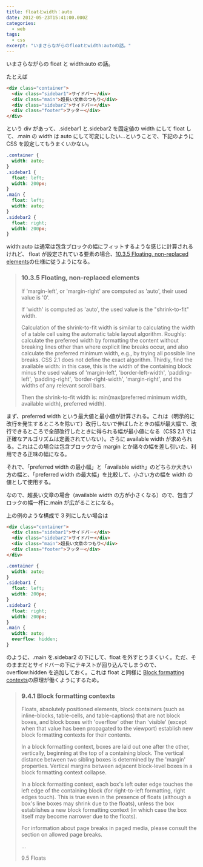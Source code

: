```yaml
---
title: floatとwidth：auto
date: 2012-05-23T15:41:00.000Z
categories:
  - web
tags:
  - css
excerpt: "いまさらながらのfloatとwidth:autoの話。"
---
```


いまさらながらの float と width:auto の話。

たとえば

```html
<div class="container">
  <div class="sidebar1">サイドバー</div>
  <div class="main">超長い文章のつもり</div>
  <div class="sidebar2">サイドバー</div>
  <div class="footer">フッター</div>
</div>
```

という div があって、.sidebar1 と.sidebar2 を固定値の width にして float して、.main の width は auto にして可変にしたい...ということで、下記のように CSS を設定してもうまくいかない。

```css
.container {
  width: auto;
}
.sidebar1 {
  float: left;
  width: 200px;
}
.main {
  float: left;
  width: auto;
}
.sidebar2 {
  float: right;
  width: 200px;
}
```

width:auto は通常は包含ブロックの幅にフィットするような感じに計算されるけれど、 float が設定されている要素の場合、[10.3.5 Floating, non-replaced elements](http://www.w3.org/TR/CSS2/visudet.html#float-width)の仕様に従うようになる。

> ### 10.3.5 Floating, non-replaced elements
>
> If 'margin-left', or 'margin-right' are computed as 'auto', their used value is '0'.
>
> If 'width' is computed as 'auto', the used value is the "shrink-to-fit" width.
>
> Calculation of the shrink-to-fit width is similar to calculating the width of a table cell using the automatic table layout algorithm. Roughly: calculate the preferred width by formatting the content without breaking lines other than where explicit line breaks occur, and also calculate the preferred minimum width, e.g., by trying all possible line breaks. CSS 2.1 does not define the exact algorithm. Thirdly, find the available width: in this case, this is the width of the containing block minus the used values of 'margin-left', 'border-left-width', 'padding-left', 'padding-right', 'border-right-width', 'margin-right', and the widths of any relevant scroll bars.
>
> Then the shrink-to-fit width is: min(max(preferred minimum width, available width), preferred width).

まず、preferred width という最大値と最小値が計算される。これは（明示的に改行を発生するところを除いて）改行しないで伸ばしたときの幅が最大幅で、改行できるところで全部改行したときに得られる幅が最小値になる（CSS 2.1 では正確なアルゴリズムは定義されていない）。さらに available width が求められる。これはこの場合は包含ブロックから margin とか諸々の幅を差し引いた、利用できる正味の幅になる。

それで、「preferred width の最小幅」と「available width」のどちらか大きい方の幅と、「preferred width の最大幅」を比較して、小さい方の幅を width の値として使用する。

なので、超長い文章の場合（available width の方が小さくなる）ので、包含ブロックの幅一杯に.main が広がることになる。

上の例のような構成で 3 列にしたい場合は

```html
<div class="container">
  <div class="sidebar1">サイドバー</div>
  <div class="sidebar2">サイドバー</div>
  <div class="main">超長い文章のつもり</div>
  <div class="footer">フッター</div>
</div>
```

```css
.container {
  width: auto;
}
.sidebar1 {
  float: left;
  width: 200px;
}
.sidebar2 {
  float: right;
  width: 200px;
}
.main {
  width: auto;
  overflow: hidden;
}
```

のように、.main を.sidebar2 の下にして、float を外すとうまくいく。ただ、そのままだとサイドバーの下にテキストが回り込んでしまうので、overflow:hidden を追加しておく。これは float と同様に [Block formatting contexts](http://www.w3.org/TR/CSS2/visuren.html#block-formatting)の原理が働くようにするため。

> ### 9.4.1 Block formatting contexts
>
> Floats, absolutely positioned elements, block containers (such as inline-blocks, table-cells, and table-captions) that are not block boxes, and block boxes with 'overflow' other than 'visible' (except when that value has been propagated to the viewport) establish new block formatting contexts for their contents.
>
> In a block formatting context, boxes are laid out one after the other, vertically, beginning at the top of a containing block. The vertical distance between two sibling boxes is determined by the 'margin' properties. Vertical margins between adjacent block-level boxes in a block formatting context collapse.
>
> In a block formatting context, each box's left outer edge touches the left edge of the containing block (for right-to-left formatting, right edges touch). This is true even in the presence of floats (although a box's line boxes may shrink due to the floats), unless the box establishes a new block formatting context (in which case the box itself may become narrower due to the floats).
>
> For information about page breaks in paged media, please consult the section on allowed page breaks.
>
> ...
>
> 9.5 Floats
